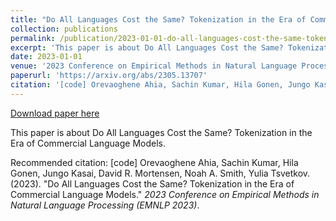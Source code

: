 ```yaml
---
title: "Do All Languages Cost the Same? Tokenization in the Era of Commercial Language Models"
collection: publications
permalink: /publication/2023-01-01-do-all-languages-cost-the-same-tokenization-in-the-era-of-commercial-language-models
excerpt: 'This paper is about Do All Languages Cost the Same? Tokenization in the Era of Commercial Language Models.'
date: 2023-01-01
venue: '2023 Conference on Empirical Methods in Natural Language Processing (EMNLP 2023)'
paperurl: 'https://arxiv.org/abs/2305.13707'
citation: '[code] Orevaoghene Ahia, Sachin Kumar, Hila Gonen, Jungo Kasai, David R. Mortensen, Noah A. Smith, Yulia Tsvetkov. (2023). &quot;Do All Languages Cost the Same? Tokenization in the Era of Commercial Language Models.&quot; <i>2023 Conference on Empirical Methods in Natural Language Processing (EMNLP 2023)</i>.'
---
```


<a href='https://arxiv.org/abs/2305.13707'>Download paper here</a>

This paper is about Do All Languages Cost the Same? Tokenization in the Era of Commercial Language Models.

Recommended citation: [code] Orevaoghene Ahia, Sachin Kumar, Hila Gonen, Jungo Kasai, David R. Mortensen, Noah A. Smith, Yulia Tsvetkov. (2023). "Do All Languages Cost the Same? Tokenization in the Era of Commercial Language Models." <i>2023 Conference on Empirical Methods in Natural Language Processing (EMNLP 2023)</i>.